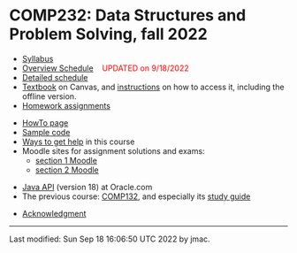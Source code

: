 # COMP232: Data Structures and Problem Solving, fall 2022

* [Syllabus](syllabus-8-22-2022.docx)
* [Overview Schedule](schedule-9-18-2022.xlsx)  &nbsp;&nbsp;&nbsp;<font color="red">UPDATED on 9/18/2022</font>
* [Detailed schedule](resources)
* [Textbook](https://canvas.instructure.com/courses/3186473) on
  Canvas, and [instructions](textbook-instructions.md) on how to
  access it, including the offline version.
* [Homework assignments](hw)
<!-- * [Exams](exams.md)&nbsp;&nbsp;&nbsp;<\!-- <font color="red">UPDATED on 12/6/2021</font> -\-> -->
* [HowTo page](howto.md)
* [Sample code](comp232-sample-code.zip)
* [Ways to get help](help.md) in this course
* Moodle sites for assignment solutions and exams: 
  - [section 1 Moodle](https://lms.dickinson.edu/course/view.php?id=48061)
  - [section 2 Moodle](https://lms.dickinson.edu/course/view.php?id=48723)
<!-- * Zoom link for occasions when class is online -->
<!-- * [Recordings of some classes](https://lms.dickinson.edu/mod/page/view.php?id=1041988) -->
* [Java API](https://docs.oracle.com/en/java/javase/18/docs/api/index.html) (version 18) at Oracle.com
* The previous course: [COMP132](https://users.dickinson.edu/~jmac/courses/previous/spring-2021-comp132/), and especially its [study guide](https://users.dickinson.edu/~jmac/courses/previous/spring-2021-comp132/study-guide-4-26-2021.docx)
<!-- * [WiD repos](wid-repos.md) -->
* [Acknowledgment](acknowledgment.md)





----
Last modified: Sun Sep 18 16:06:50 UTC 2022 by jmac.
